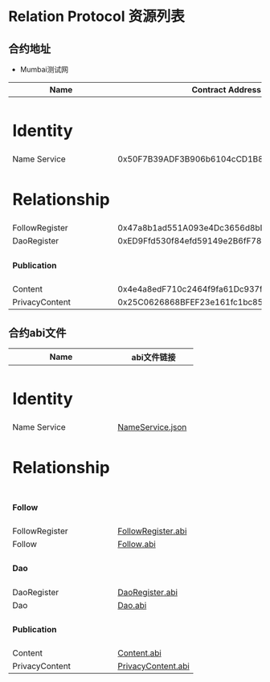 # Relation Protocol 资源列表

## 合约地址

* Mumbai测试网

| Name                                   | Contract Address                           |
|----------------------------------------|--------------------------------------------|
| <h1><strong>Identity</strong></h1>     |                                            |
| Name Service                           | 0x50F7B39ADF3B906b6104cCD1B89245836AefDA8C |
| <h1><strong>Relationship</strong></h1> |                                            |
| FollowRegister                         | 0x47a8b1ad551A093e4Dc3656d8bDDA5345E8aBfb0 |
| DaoRegister                            | 0xED9Ffd530f84efd59149e2B6fF788dfc74A20E89 |
| <h4>Publication</h4>                   |                                            |
| Content                                | 0x4e4a8edF710c2464f9fa61Dc937f5F51a8E07496 |
| PrivacyContent                         | 0x25C0626868BFEF23e161fc1bc85Fe67327510813 |



## 合约abi文件


| Name                                   | abi文件链接                                          |
|----------------------------------------|--------------------------------------------------|
| <h1><strong>Identity</strong></h1>     |                                                  |
| Name Service                           | [NameService.json](../abi/NameService.json)      |
| <h1><strong>Relationship</strong></h1> |                                                  |
| <h4>Follow</h4>                        |                                                  |
| FollowRegister                         | [FollowRegister.abi](../abi/FollowRegister.json) |
| Follow                                 | [Follow.abi](../abi/Follow.json)                 |
| <h4>Dao</h4>                           |                                                  |
| DaoRegister                            | [DaoRegister.abi](../abi/DaoRegister.json)       |
| Dao                                    | [Dao.abi](../abi/Dao.json)                       |
| <h4>Publication</h4>                   |                                                  |
| Content                                | [Content.abi](../abi/Content.json)               |
| PrivacyContent                         | [PrivacyContent.abi](../abi/PrivacyContent.json) |




